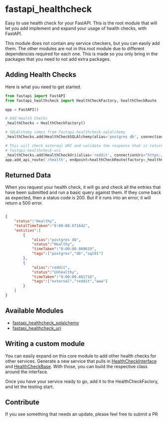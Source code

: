 # fastapi_healthcheck

Easy to use health check for your FastAPI.  This is the root module that will let you add implement and expand your usage of health checks, with FastAPI.

This module does not contain any service checkers, but you can easily add them.  The other modules are not in this root module due to different dependencies required for each one.  This is made so you only bring in the packages that you need to not add extra packages.

## Adding Health Checks

Here is what you need to get started.

```python
from fastapi import FastAPI
from fastapi_healthcheck import HealthCheckFactory, healthCheckRoute

app = FastAPI()

# Add Health Checks
_healthChecks = HealthCheckFactory()

# SQLAlchemy comes from fastapi-healthcheck-sqlalchemy
_healthChecks.add(HealthCheckSQLAlchemy(alias='postgres db', connectionUri=cs.value, table=SmtpContactsSqlModel, tags=('postgres', 'db', 'sql01')))

# This will check external URI and validate the response that is returned.
# fastapi-healthcheck-uri
_healthChecks.add(HealthCheckUri(alias='reddit', connectionUri="https://www.reddit.com/r/aww.json", tags=('external', 'reddit', 'aww')))
app.add_api_route('/health', endpoint=healthCheckRoute(factory=_healthChecks))

```

## Returned Data

When you request your health check, it will go and check all the entries that have been submitted and run a basic query against them.  If they come back as expected, then a status code is 200.  But if it runs into an error, it will return a 500 error.

```json

{
    "status":"Healthy",
    "totalTimeTaken":"0:00:00.671642",
    "entities":[
        {
            "alias":"postgres db",
            "status":"Healthy",
            "timeTaken":"0:00:00.009619",
            "tags":["postgres","db","sql01"]
        },
        {
            "alias":"reddit",
            "status":"Unhealthy",
            "timeTaken":"0:00:00.661716",
            "tags":["external","reddit","aww"]
        }
    ]
}
```

## Available Modules

* [fastapi_healthcheck_sqlalchemy](https://github.com/jtom38/fastapi_healthcheck_sqlalchemy)
* [fastapi_healthcheck_uri](https://github.com/jtom38/fastapi_healthcheck_uri)

## Writing a custom module

You can easily expand on this core module to add other health checks for other services.  Generate a new service that pulls in [HealthCheckInterface]() and [HealthCheckBase]().  With those, you can build the respective class around the interface.

Once you have your service ready to go, add it to the HealthCheckFactory, and let the testing start.

## Contribute

If you see something that needs an update, please feel free to submit a PR 
